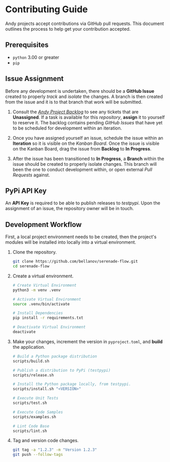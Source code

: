 # Contributing Guide

Andy projects accept contributions via GitHub pull requests. This document outlines the process
to help get your contribution accepted.

## Prerequisites

- `python` 3.00 or greater
- `pip`

## Issue Assignment

Before any development is undertaken, there should be a **GitHub Issue** created to properly *track* and *isolate* the changes. A branch is then created from the issue and it is to that branch that work will be submitted.

1. Consult the *[Andy Project Backlog](https://github.com/users/bellanov/projects/18/views/6)* to see any tickets that are **Unassigned**. If a task is available for this *repository*, **assign** it to yourself to reserve it. The backlog contains pending *GitHub Issues* that have yet to be scheduled for development within an iteration.

2. Once you have assigned yourself an issue, schedule the issue within an **Iteration** so it is visible on the *Kanban Board*. Once the issue is visible on the Kanban Board, drag the issue from **Backlog** to **In Progress**.

3. After the issue has been transitioned to **In Progress**, a **Branch** within the issue should be created to properly isolate changes. This branch will been the one to conduct development within, or open external *Pull Requests* against.

## PyPi API Key

An **API Key** is required to be able to publish releases to *testpypi*. Upon the assignment of an issue, the repository owner will be in touch.

## Development Workflow

First, a local project environment needs to be created, then the project's modules will be installed into locally into a virtual environment.

1. Clone the repository.

   ```sh
   git clone https://github.com/bellanov/serenade-flow.git
   cd serenade-flow
   ```

2. Create a virtual environment.

   ```sh
   # Create Virtual Environment
   python3 -m venv .venv

   # Activate Virtual Environment
   source .venv/bin/activate

   # Install Dependencies
   pip install -r requirements.txt 

   # Deactivate Virtual Environment
   deactivate
   ```

3. Make your changes, increment the version in `pyproject.toml`, and **build** the application.

   ```sh
   # Build a Python package distribution
   scripts/build.sh

   # Publish a distribution to PyPi (testpypi)
   scripts/release.sh

   # Install the Python package locally, from testpypi.
   scripts/install.sh "<VERSION>"

   # Execute Unit Tests
   scripts/test.sh

   # Execute Code Samples
   scripts/examples.sh

   # Lint Code Base
   scripts/lint.sh
   ```

4. Tag and version code changes.

   ```sh
   git tag -a "1.2.3" -m "Version 1.2.3"
   git push --follow-tags
   ```